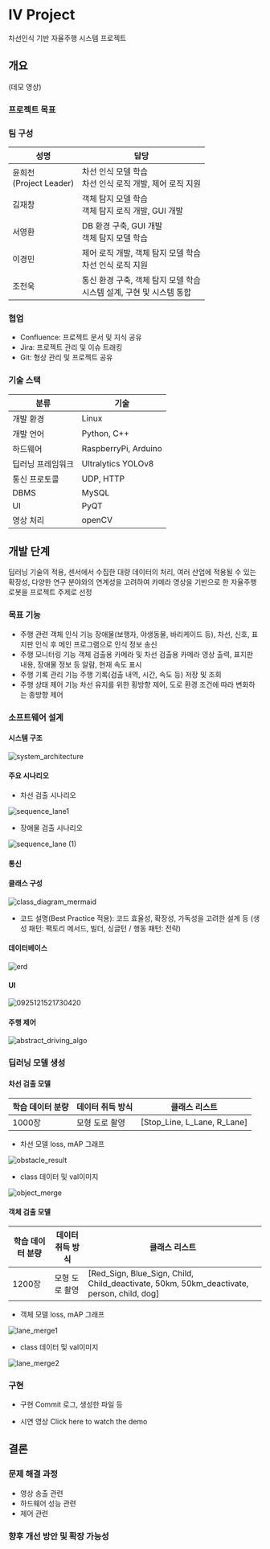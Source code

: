 # IV Project
차선인식 기반 자율주행 시스템 프로젝트

## 개요
(데모 영상)

### 프로젝트 목표
### 팀 구성
|성명|담당|
|----|-----|
|윤희천 <br> (Project Leader)|차선 인식 모델 학습 <br> 차선 인식 로직 개발, 제어 로직 지원| 
|김재창|객체 탐지 모델 학습 <br> 객체 탐지 로직 개발, GUI 개발|
|서영환|DB 환경 구축, GUI 개발 <br> 객체 탐지 모델 학습| 
|이경민|제어 로직 개발, 객체 탐지 모델 학습 <br> 차선 인식 로직 지원|
|조전욱|통신 환경 구축, 객체 탐지 모델 학습 <br> 시스템 설계, 구현 및 시스템 통합|
### 협업
- Confluence: 프로젝트 문서 및 지식 공유
- Jira: 프로젝트 관리 및 이슈 트래킹
- Git: 형상 관리 및 프로젝트 공유
### 기술 스택
|분류|기술|
|-----|-----|
|개발 환경|Linux|
|개발 언어|Python, C++|
|하드웨어|RaspberryPi, Arduino|
|딥러닝 프레임워크|Ultralytics YOLOv8|
|통신 프로토콜|UDP, HTTP|
|DBMS|MySQL|
|UI|PyQT|
|영상 처리|openCV|
## 개발 단계
딥러닝 기술의 적용, 센서에서 수집한 대량 데이터의 처리, 여러 산업에 적용될 수 있는 확장성, 다양한 연구 분야와의 연계성을 고려하여 카메라 영상을 기반으로 한 자율주행 로봇을 프로젝트 주제로 선정
### 목표 기능 
- 주행 관련 객체 인식 기능
장애물(보행자, 야생동물, 바리케이드 등), 차선, 신호, 표지판 인식 후 메인 프로그램으로 인식 정보 송신
- 주행 모니터링 기능
객체 검출용 카메라 및 차선 검출용 카메라 영상 출력, 표지판 내용, 장애물 정보 등 알람, 현재 속도 표시
- 주행 기록 관리 기능
주행 기록(검출 내역, 시간, 속도 등) 저장 및 조회 
- 주행 상태 제어 기능
차선 유지를 위한 횡방향 제어, 도로 환경 조건에 따라 변화하는 종방향 제어
  
### 소프트웨어 설계
#### 시스템 구조
![system_architecture](https://github.com/user-attachments/assets/be74edc8-9306-4ccd-9494-87cf21cf4ec3)

#### 주요 시나리오
- 차선 검출 시나리오
    
![sequence_lane1](https://github.com/user-attachments/assets/7db9002c-4d24-4c77-beda-08a4e25903b1)
  - 장애물 검출 시나리오
    
![sequence_lane (1)](https://github.com/user-attachments/assets/ad45240c-29f7-4031-8746-643ae64fcabb)

#### 통신

#### 클래스 구성
![class_diagram_mermaid](https://github.com/user-attachments/assets/f65e9938-39d3-4272-984e-2b64ae90f659)
- 코드 설명(Best Practice 적용): 코드 효율성, 확장성, 가독성을 고려한 설계 등
(생성 패턴: 팩토리 메서드, 빌더, 싱글턴 / 행동 패턴: 전략)

#### 데이터베이스

![erd](https://github.com/user-attachments/assets/9d43f6bd-cfd1-4fda-aece-ae4cf4ae6320)

#### UI 

![0925121521730420](https://github.com/user-attachments/assets/b6db7a78-0eb2-47d3-aa2a-0b1902b0229b)

#### 주행 제어
![abstract_driving_algo](https://github.com/user-attachments/assets/3943f5f7-bf7a-435f-88d0-35360cad3c63)

### 딥러닝 모델 생성
#### 차선 검출 모델
|학습 데이터 분량|데이터 취득 방식|클래스 리스트|
|-----|-----|-----|
|1000장|모형 도로 촬영|[Stop_Line, L_Lane, R_Lane]|
- 차선 모델 loss, mAP 그래프
  
![obstacle_result](https://github.com/user-attachments/assets/046bb048-d95b-48f2-a2ef-8e6a30044abd)
- class 데이터 및 val이미지 
  
![object_merge](https://github.com/user-attachments/assets/c35aee99-63d5-4ffe-b6a4-bc71ca4a6f27)

#### 객체 검출 모델
|학습 데이터 분량|데이터 취득 방식|클래스 리스트|
|-----|-----|-----|
|1200장|모형 도로 촬영|[Red_Sign, Blue_Sign, Child, Child_deactivate, 50km, 50km_deactivate, person, child, dog]|
- 객체 모델 loss, mAP 그래프
  
![lane_merge1](https://github.com/user-attachments/assets/a5d272b0-edc9-4640-af1c-f3be448986cc)
- class 데이터 및 val이미지 

![lane_merge2](https://github.com/user-attachments/assets/010ff9f2-935a-48c6-81d1-09731d13d89e)

### 구현
- 구현
  Commit 로그, 생성한 파일 등

- 시연 영상
Click here to watch the demo

## 결론
### 문제 해결 과정
- 영상 송출 관련
- 하드웨어 성능 관련
- 제어 관련
### 향후 개선 방안 및 확장 가능성
